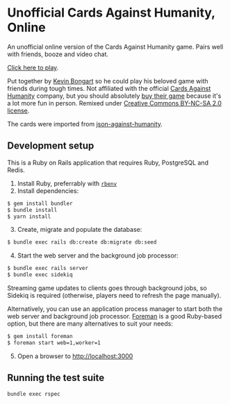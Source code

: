 # Unofficial Cards Against Humanity, Online

An unofficial online version of the Cards Against Humanity game. Pairs well with friends, booze and video chat.

[Click here to play](https://www.cardsagainsthumanity.online).

Put together by [Kevin Bongart](http://kevinbongart.net) so he could play his beloved game with friends during tough times. Not affiliated with the official [Cards Against Humanity](https://cardsagainsthumanity.com/) company, but you should absolutely [buy their game](https://store.cardsagainsthumanity.com/) because it's a lot more fun in person. Remixed under [Creative Commons BY-NC-SA 2.0 license](https://creativecommons.org/licenses/by-nc-sa/2.0/).

The cards were imported from [json-against-humanity](https://github.com/crhallberg/json-against-humanity).

## Development setup

This is a Ruby on Rails application that requires Ruby, PostgreSQL and Redis.

1. Install Ruby, preferrably with [`rbenv`](https://github.com/rbenv/rbenv)
2. Install dependencies:

```sh
$ gem install bundler
$ bundle install
$ yarn install
```

3. Create, migrate and populate the database:

```sh
$ bundle exec rails db:create db:migrate db:seed
```

4. Start the web server and the background job processor:

```sh
$ bundle exec rails server
$ bundle exec sidekiq
```

Streaming game updates to clients goes through background jobs, so Sidekiq is required (otherwise, players need to refresh the page manually).

Alternatively, you can use an application process manager to start both the web server and background job processor. [Foreman](http://blog.daviddollar.org/2011/05/06/introducing-foreman.html) is a good Ruby-based option, but there are many alternatives to suit your needs:

```sh
$ gem install foreman
$ foreman start web=1,worker=1
```

5. Open a browser to [http://localhost:3000](http://localhost:3000)

## Running the test suite

```sh
bundle exec rspec
```
